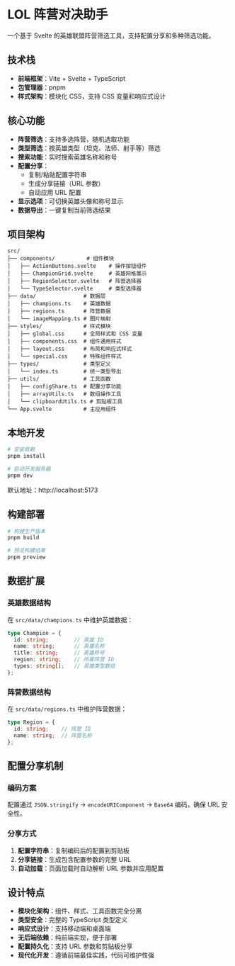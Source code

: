 # LOL 阵营对决助手

一个基于 Svelte 的英雄联盟阵营筛选工具，支持配置分享和多种筛选功能。

## 技术栈

- **前端框架**：Vite + Svelte + TypeScript
- **包管理器**：pnpm
- **样式架构**：模块化 CSS，支持 CSS 变量和响应式设计

## 核心功能

- **阵营筛选**：支持多选阵营，随机选取功能
- **类型筛选**：按英雄类型（坦克、法师、射手等）筛选
- **搜索功能**：实时搜索英雄名称和称号
- **配置分享**：
  - 复制/粘贴配置字符串
  - 生成分享链接（URL 参数）
  - 自动应用 URL 配置
- **显示选项**：可切换英雄头像和称号显示
- **数据导出**：一键复制当前筛选结果

## 项目架构

```
src/
├── components/          # 组件模块
│   ├── ActionButtons.svelte    # 操作按钮组件
│   ├── ChampionGrid.svelte     # 英雄网格展示
│   ├── RegionSelector.svelte   # 阵营选择器
│   └── TypeSelector.svelte     # 类型选择器
├── data/               # 数据层
│   ├── champions.ts    # 英雄数据
│   ├── regions.ts      # 阵营数据
│   └── imageMapping.ts # 图片映射
├── styles/             # 样式模块
│   ├── global.css      # 全局样式和 CSS 变量
│   ├── components.css  # 组件通用样式
│   ├── layout.css      # 布局和响应式样式
│   └── special.css     # 特殊组件样式
├── types/              # 类型定义
│   └── index.ts        # 统一类型导出
├── utils/              # 工具函数
│   ├── configShare.ts  # 配置分享功能
│   ├── arrayUtils.ts   # 数组操作工具
│   └── clipboardUtils.ts # 剪贴板工具
└── App.svelte          # 主应用组件
```

## 本地开发

```bash
# 安装依赖
pnpm install

# 启动开发服务器
pnpm dev
```

默认地址：http://localhost:5173

## 构建部署

```bash
# 构建生产版本
pnpm build

# 预览构建结果
pnpm preview
```

## 数据扩展

### 英雄数据结构

在 `src/data/champions.ts` 中维护英雄数据：

```ts
type Champion = {
  id: string;        // 英雄 ID
  name: string;      // 英雄名称
  title: string;     // 英雄称号
  region: string;    // 所属阵营 ID
  types: string[];   // 英雄类型数组
};
```

### 阵营数据结构

在 `src/data/regions.ts` 中维护阵营数据：

```ts
type Region = {
  id: string;    // 阵营 ID
  name: string;  // 阵营名称
};
```

## 配置分享机制

### 编码方案
配置通过 `JSON.stringify` → `encodeURIComponent` → `Base64` 编码，确保 URL 安全性。

### 分享方式
1. **配置字符串**：复制编码后的配置到剪贴板
2. **分享链接**：生成包含配置参数的完整 URL
3. **自动加载**：页面加载时自动解析 URL 参数并应用配置

## 设计特点

- **模块化架构**：组件、样式、工具函数完全分离
- **类型安全**：完整的 TypeScript 类型定义
- **响应式设计**：支持移动端和桌面端
- **无后端依赖**：纯前端实现，便于部署
- **配置持久化**：支持 URL 参数和剪贴板分享
- **现代化开发**：遵循前端最佳实践，代码可维护性强
